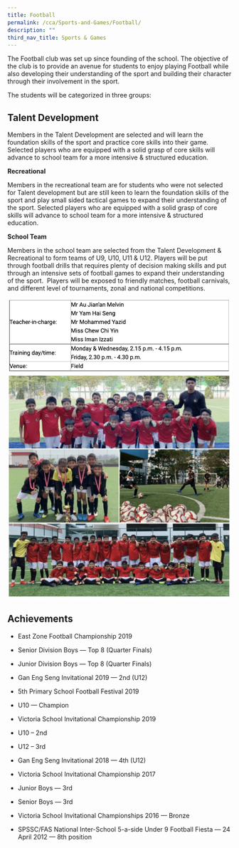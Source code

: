 ```yaml
---
title: Football
permalink: /cca/Sports-and-Games/Football/
description: ""
third_nav_title: Sports & Games
---
```

The Football club was set up since founding of the school. The objective of the club is to provide an avenue for students to enjoy playing Football while also developing their understanding of the sport and building their character through their involvement in the sport.

The students will be categorized in three groups:

Talent Development
------------------

Members in the Talent Development are selected and will learn the foundation skills of the sport and practice core skills into their game. Selected players who are equipped with a solid grasp of core skills will advance to school team for a more intensive & structured education.

  

**Recreational**

Members in the recreational team are for students who were not selected for Talent development but are still keen to learn the foundation skills of the sport and play small sided tactical games to expand their understanding of the sport. Selected players who are equipped with a solid grasp of core skills will advance to school team for a more intensive & structured education.

  

**School Team**

Members in the school team are selected from the Talent Development & Recreational to form teams of U9, U10, U11 & U12. Players will be put through football drills that requires plenty of decision making skills and put through an intensive sets of football games to expand their understanding of the sport.  Players will be exposed to friendly matches, football carnivals, and different level of tournaments, zonal and national competitions.

![](/images/football.png)
![](/images/football2.png)

Achievements
------------

*   East Zone Football Championship 2019

*   Senior Division Boys — Top 8 (Quarter Finals)
*   Junior Division Boys — Top 8 (Quarter Finals)

*   Gan Eng Seng Invitational 2019 — 2nd (U12)
*   5th Primary School Football Festival 2019

*   U10 — Champion

*   Victoria School Invitational Championship 2019

*   U10 – 2nd
*   U12 – 3rd

*   Gan Eng Seng Invitational 2018 — 4th (U12)
*   Victoria School Invitational Championship 2017

*   Junior Boys — 3rd
*   Senior Boys — 3rd

*   Victoria School Invitational Championships 2016 — Bronze
*   SPSSC/FAS National Inter-School 5-a-side Under 9 Football Fiesta — 24 April 2012 — 8th position
